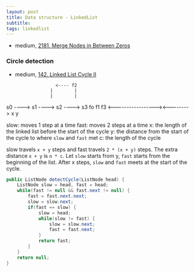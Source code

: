 ```yaml
---
layout: post
title: Data structure - LinkedList
subtitle:
tags: linkedlist
---
```


* medium, [2181. Merge Nodes in Between Zeros](https://leetcode.com/problems/merge-nodes-in-between-zeros/)

### Circle detection

* medium, [142. Linked List Cycle II](https://leetcode.com/problems/linked-list-cycle-ii/)

                     <---- f2
                   |        |
                   |        |
s0 ----> s1 ----> s2 ----> s3
fo                f1       f3
<-----------------><-------->
         x             y

slow: moves 1 step at a time
fast: moves 2 steps at a time
x: the length of the linked list before the start of the cycle
y: the distance from the start of the cycle to where `slow` and `fast` met
c: the length of the cycle

slow travels `x + y` steps and fast travels `2 * (x + y)` steps. The extra distance `x + y`
is `n * c`.
Let `slow` starts from y, `fast` starts from the beginning of the list.
After x steps, `slow` and `fast` meets at the start of the cycle.

```java
public ListNode detectCycle(ListNode head) {
    ListNode slow = head, fast = head;
    while(fast != null && fast.next != null) {
        fast = fast.next.next;
        slow = slow.next;
        if(fast == slow) {
            slow = head;
            while(slow != fast) {
                slow = slow.next;
                fast = fast.next;
            }
            return fast;
        }
    }
    return null;
}
```
